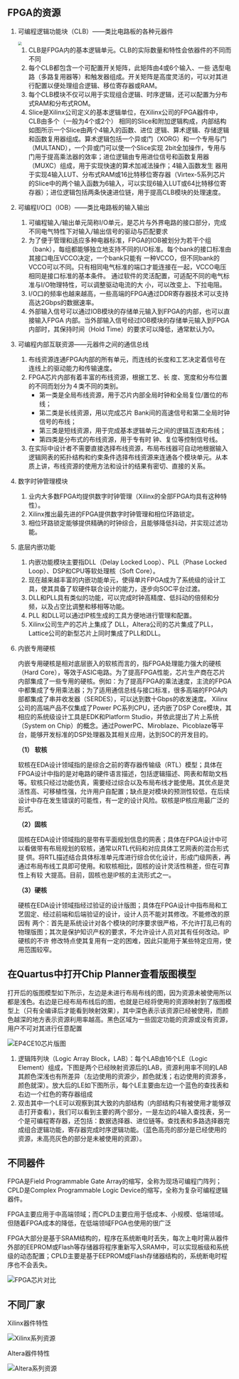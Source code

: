 ## FPGA的资源

1. 可编程逻辑功能块（CLB）——类比电路板的各种元器件

   <img src="fpga笔记.assets/典型四输入slice结构.png" style="zoom: 50%;" />

   1. CLB是FPGA内的基本逻辑单元。CLB的实际数量和特性会依器件的不同而不同
   2. 每个CLB都包含一个可配置开关矩阵，此矩阵由4或6个输入、一些 选型电路（多路复用器等）和触发器组成。开关矩阵是高度灵活的，可以对其进行配置以便处理组合逻辑、移位寄存器或RAM。
   3. 每个CLB模块不仅可以用于实现组合逻辑、时序逻辑，还可以配置为分布式RAM和分布式ROM。
   4. Slice是Xilinx公司定义的基本逻辑单位，在Xilinx公司的FPGA器件中，CLB由多个（一般为4个或2个） 相同的Slice和附加逻辑构成，内部结构如图所示一个Slice由两个4输入的函数、进位 逻辑、算术逻辑、存储逻辑和函数复用器组成。算术逻辑包括一个异或门（XORG）和一个专用与门（MULTAND），一个异或门可以使一个Slice实现 2bit全加操作，专用与门用于提高乘法器的效率；进位逻辑由专用进位信号和函数复用器（MUXC）组成，用于实现快速的算术加减法操作；4输入函数发生 器用于实现4输入LUT、分布式RAM或16比特移位寄存器（Virtex-5系列芯片的Slice中的两个输入函数为6输入，可以实现6输入LUT或64比特移位寄存器）；进位逻辑包括两条快速进位链，用于提高CLB模块的处理速度。

2. 可编程I/O口（IOB）——类比电路板的输入输出

   1. 可编程输入/输出单元简称I/O单元，是芯片与外界电路的接口部分，完成不同电气特性下对输入/输出信号的驱动与匹配要求
   2. 为了便于管理和适应多种电器标准，FPGA的IOB被划分为若干个组（bank），每组都能够独立地支持不同的I/O标准。每个bank的接口标准由其接口电压VCCO决定，一个bank只能有 一种VCCO，但不同bank的VCCO可以不同。只有相同电气标准的端口才能连接在一起，VCCO电压相同是接口标准的基本条件。 通过软件的灵活配置，可适配不同的电气标准与I/O物理特性，可以调整驱动电流的大 小，可以改变上、下拉电阻。
   3. I/O口的频率也越来越高，一些高端的FPGA通过DDR寄存器技术可以支持高达2Gbps的数据速率。
   4. 外部输入信号可以通过IOB模块的存储单元输入到FPGA的内部，也可以直接输入FPGA 内部。当外部输入信号经过IOB模块的存储单元输入到FPGA内部时，其保持时间（Hold Time）的要求可以降低，通常默认为0。 

3. 可编程内部互联资源——元器件之间的通信总线

   1. 布线资源连通FPGA内部的所有单元，而连线的长度和工艺决定着信号在连线上的驱动能力和传输速度。
   2. FPGA芯片内部有着丰富的布线资源，根据工艺、长 度、宽度和分布位置的不同而划分为４类不同的类别。
      - 第一类是全局布线资源，用于芯片内部全局时钟和全局复位/置位的布线；
      - 第二类是长线资源，用以完成芯片 Bank间的高速信号和第二全局时钟信号的布线；
      - 第三类是短线资源，用于完成基本逻辑单元之间的逻辑互连和布线；
      - 第四类是分布式的布线资源，用于专有时 钟、复位等控制信号线。 
   3. 在实际中设计者不需要直接选择布线资源，布局布线器可自动地根据输入逻辑网表的拓扑结构和约束条件选择布线资源来连通各个模块单元。从本质上讲，布线资源的使用方法和设计的结果有密切、直接的关系。  

4. 数字时钟管理模块

   1. 业内大多数FPGA均提供数字时钟管理（Xilinx的全部FPGA均具有这种特性）。
   2. Xilinx推出最先进的FPGA提供数字时钟管理和相位环路锁定。
   3. 相位环路锁定能够提供精确的时钟综合，且能够降低抖动，并实现过滤功能。

5. 底层内嵌功能

   1. 内嵌功能模块主要指DLL（Delay Locked Loop）、PLL（Phase Locked Loop）、DSP和CPU等软处理核（Soft Core）。
   2. 现在越来越丰富的内嵌功能单元，使得单片FPGA成为了系统级的设计工具，使其具备了软硬件联合设计的能力，逐步向SOC平台过渡。 
   3. DLL和PLL具有类似的功能，可以完成时钟高精度、低抖动的倍频和分频，以及占空比调整和移相等功能。
   4. PLL 和DLL可以通过IP核生成的工具方便地进行管理和配置。
   5. Xilinx公司生产的芯片上集成了 DLL，Altera公司的芯片集成了PLL，Lattice公司的新型芯片上同时集成了PLL和DLL。

6. 内嵌专用硬核

   ​	内嵌专用硬核是相对底层嵌入的软核而言的，指FPGA处理能力强大的硬核（Hard Core），等效于ASIC电路。为了提高FPGA性能，芯片生产商在芯片内部集成了一些专用的硬核。例如：为了提高FPGA的乘法速度，主流的FPGA 中都集成了专用乘法器；为了适用通信总线与接口标准，很多高端的FPGA内部都集成了串并收发器（SERDES），可以达到数十Gbps的收发速度。 Xilinx公司的高端产品不仅集成了Power PC系列CPU，还内嵌了DSP Core模块，其相应的系统级设计工具是EDK和Platform Studio，并依此提出了片上系统（System on Chip）的概念。通过PowerPC、Miroblaze、Picoblaze等平台，能够开发标准的DSP处理器及其相关应用，达到SOC的开发目的。

   **（1） 软核** 

     软核在EDA设计领域指的是综合之前的寄存器传输级（RTL）模型；具体在FPGA设计中指的是对电路的硬件语言描述，包括逻辑描述、网表和帮助文档等。软核只经过功能仿真，需要经过综合以及布局布线才能使用。其优点是灵活性高、可移植性强，允许用户自配置；缺点是对模块的预测性较低，在后续设计中存在发生错误的可能性，有一定的设计风险。软核是IP核应用最广泛的形式。 

   **（2）固核**  

     固核在EDA设计领域指的是带有平面规划信息的网表；具体在FPGA设计中可以看做带有布局规划的软核，通常以RTL代码和对应具体工艺网表的混合形式提 供。将RTL描述结合具体标准单元库进行综合优化设计，形成门级网表，再通过布局布线工具即可使用。和软核相比，固核的设计灵活性稍差，但在可靠性上有较 大提高。目前，固核也是IP核的主流形式之一。 

   **（3）硬核** 

     硬核在EDA设计领域指经过验证的设计版图；具体在FPGA设计中指布局和工艺固定、经过前端和后端验证的设计，设计人员不能对其修改。不能修改的原因有 两个：首先是系统设计对各个模块的时序要求很严格，不允许打乱已有的物理版图；其次是保护知识产权的要求，不允许设计人员对其有任何改动。IP硬核的不许 修改特点使其复用有一定的困难，因此只能用于某些特定应用，使用范围较窄。

## 在Quartus中打开Chip Planner查看版图模型

打开后的版图模型如下所示，左边是未进行布局布线的图，因为资源未被使用所以都是浅色。右边是已经布局布线后的图，也就是已经将使用的资源映射到了版图模型上（只有全编译后才能看到映射效果），其中深色表示该资源已经被使用，而颜色越深的地方表示资源利用率越高。黑色区域为一些固定功能的资源或没有资源，用户不可对其进行任意配置

![EP4CE10芯片版图](FPGA的资源.assets/EP4CE10芯片版图.png)

1. 逻辑阵列块（Logic Array Block，LAB）：每个LAB由16个LE（Logic Element）组成，下图是两个已经映射资源后的LAB，资源利用率不同的LAB其颜色深浅也有所差异（左边使用的资源少，颜色就浅；右边使用的资源多，颜色就深）。放大后的LE如下图所示，每个LE主要由左边一个蓝色的查找表和右边一个红色的寄存器组成
2. 双击其中一个LE可以观察到其大致的内部结构（内部结构只有被使用才能够双击打开查看），我们可以看到主要的两个部分，一是左边的4输入查找表，另一个是可编程寄存器，还包括：数据选择器、进位链等。查找表和多路选择器完成组合逻辑功能，寄存器完成时序逻辑功能。（蓝色高亮的部分是已经使用的资源，未高亮灰色的部分是未被使用的资源）。





## 不同器件

FPGA是Field Programmable Gate Array的缩写，全称为现场可编程门阵列；CPLD是Complex Programmable Logic Device的缩写，全称为复杂可编程逻辑器件。

FPGA主要应用于中高端领域；而CPLD主要应用于低成本、小规模、低端领域。但随着FPGA成本的降低，在低端领域FPGA也使用的很广泛

FPGA大部分是基于SRAM结构的，程序在系统断电时丢失，每次上电时需从器件外部的EEPROM或Flash等存储器将程序重新写入SRAM中，可以实现板级和系统级的动态配置；CPLD主要是基于EEPROM或Flash存储器结构的，系统断电时程序也不会丢失。

![FPGA芯片对比](FPGA资源及不同厂家器件.assets/FPGA芯片对比.png)

## 不同厂家

Xilinx器件特性

![Xilinx系列资源](FPGA资源及不同厂家器件.assets/Xilinx系列资源.png)

Altera器件特性

![Altera系列资源](FPGA资源及不同厂家器件.assets/Altera系列资源.png)